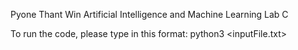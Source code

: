 Pyone Thant Win
Artificial Intelligence and Machine Learning
Lab C 

To run the code, 
please type in this format:
python3 <filename> <inputFile.txt>